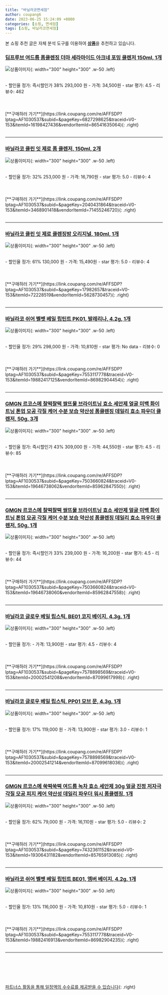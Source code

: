 ```yaml
---
title: "바닐라코면세점"
author: coupang6
date: 2023-06-25 15:24:09 +0800
categories: [쇼핑, 면세점]
tags: [쇼핑, 바닐라코면세점]
---
```


본 쇼핑 추천 글은 자체 분석 도구를 이용하여 [**상품**](https://link.coupang.com/a/bao1ui)을 추천하고 있습니다.

### [딥프루브 여드름 폼클렌징 더마 세라마이드 아크네 포밍 클렌저 150ml, 1개](https://link.coupang.com/re/AFFSDP?lptag=AF1030537&subid=&pageKey=6827298625&traceid=V0-153&itemId=16198427436&vendorItemId=86541635064)

![상품이미지](https://thumbnail9.coupangcdn.com/thumbnails/remote/230x230ex/image/vendor_inventory/4d02/5c8237683e943f16b77a4fdd65fc373d8764414dae5ccac73352793c7c99.png){: width="300" height="300" .w-50 .left}


<br>
- 할인율 정가: 즉시할인가 38%  293,000   원
- 가격: 34,500원
- star 평가: 4.5
- 리뷰수: 462
<br>
<br>
<br>
<br>
[**구매하러 가기**](https://link.coupang.com/re/AFFSDP?lptag=AF1030537&subid=&pageKey=6827298625&traceid=V0-153&itemId=16198427436&vendorItemId=86541635064){: .right}
<br>
<br>

---

### [바닐라코 클린 잇 제로 폼 클렌저, 150ml, 2개](https://link.coupang.com/re/AFFSDP?lptag=AF1030537&subid=&pageKey=2040431864&traceid=V0-153&itemId=3468901418&vendorItemId=71455246720)

![상품이미지](https://thumbnail7.coupangcdn.com/thumbnails/remote/230x230ex/image/retail/images/4349508693550307-45f3a668-4aba-4e23-83ae-5bbaeb3539c6.jpg){: width="300" height="300" .w-50 .left}


<br>
- 할인율 정가: 32%  253,000   원
- 가격: 16,790원
- star 평가: 5.0
- 리뷰수: 4
<br>
<br>
<br>
<br>
[**구매하러 가기**](https://link.coupang.com/re/AFFSDP?lptag=AF1030537&subid=&pageKey=2040431864&traceid=V0-153&itemId=3468901418&vendorItemId=71455246720){: .right}
<br>
<br>

---

### [바닐라코 클린 잇 제로 클렌징밤 오리지널, 180ml, 1개](https://link.coupang.com/re/AFFSDP?lptag=AF1030537&subid=&pageKey=17982657&traceid=V0-153&itemId=72228519&vendorItemId=5628730457)

![상품이미지](https://thumbnail10.coupangcdn.com/thumbnails/remote/230x230ex/image/retail/images/4583306567003864-10675ed7-82c3-4179-9a37-ef18b1f05891.jpg){: width="300" height="300" .w-50 .left}


<br>
- 할인율 정가: 61%  130,000   원
- 가격: 15,490원
- star 평가: 5.0
- 리뷰수: 4
<br>
<br>
<br>
<br>
[**구매하러 가기**](https://link.coupang.com/re/AFFSDP?lptag=AF1030537&subid=&pageKey=17982657&traceid=V0-153&itemId=72228519&vendorItemId=5628730457){: .right}
<br>
<br>

---

### [바닐라코 쉬어 벨벳 베일 립틴트 PK01, 발레리나, 4.2g, 1개](https://link.coupang.com/re/AFFSDP?lptag=AF1030537&subid=&pageKey=7553117778&traceid=V0-153&itemId=19882417125&vendorItemId=86982904454)

![상품이미지](https://thumbnail9.coupangcdn.com/thumbnails/remote/230x230ex/image/retail/images/1685545605558367-eccd054c-c4c3-4736-b1f0-73bd33433ab2.png){: width="300" height="300" .w-50 .left}


<br>
- 할인율 정가: 29%  298,000   원
- 가격: 10,810원
- star 평가: No data
- 리뷰수: 0
<br>
<br>
<br>
<br>
[**구매하러 가기**](https://link.coupang.com/re/AFFSDP?lptag=AF1030537&subid=&pageKey=7553117778&traceid=V0-153&itemId=19882417125&vendorItemId=86982904454){: .right}
<br>
<br>

---

### [GMGN 르코스메 찰떡찰떡 쌀뜨물 브라이트닝 효소 세안제 얼굴 미백 화이트닝 톤업 모공 각질 케어 수분 보습 약산성 폼클렌징 데일리 효소 파우더 클렌저, 50g, 3개](https://link.coupang.com/re/AFFSDP?lptag=AF1030537&subid=&pageKey=7503660824&traceid=V0-153&itemId=19646738062&vendorItemId=85962847550)

![상품이미지](https://thumbnail6.coupangcdn.com/thumbnails/remote/230x230ex/image/vendor_inventory/9fee/fa1f9c0fa84ef5eb170dd32682e0d7765bd8a0bcdfa9ed251cccc57cde63.jpg){: width="300" height="300" .w-50 .left}


<br>
- 할인율 정가: 즉시할인가 43%  309,000   원
- 가격: 44,550원
- star 평가: 4.5
- 리뷰수: 85
<br>
<br>
<br>
<br>
[**구매하러 가기**](https://link.coupang.com/re/AFFSDP?lptag=AF1030537&subid=&pageKey=7503660824&traceid=V0-153&itemId=19646738062&vendorItemId=85962847550){: .right}
<br>
<br>

---

### [GMGN 르코스메 찰떡찰떡 쌀뜨물 브라이트닝 효소 세안제 얼굴 미백 화이트닝 톤업 모공 각질 케어 수분 보습 약산성 폼클렌징 데일리 효소 파우더 클렌저, 50g, 1개](https://link.coupang.com/re/AFFSDP?lptag=AF1030537&subid=&pageKey=7503660824&traceid=V0-153&itemId=19646738060&vendorItemId=85962847558)

![상품이미지](https://thumbnail9.coupangcdn.com/thumbnails/remote/230x230ex/image/vendor_inventory/6e25/22fc66a163047e708029234f38f545abdbb5ec10b855fa2a63c6aa8875ad.jpg){: width="300" height="300" .w-50 .left}


<br>
- 할인율 정가: 즉시할인가 33%  239,000   원
- 가격: 16,200원
- star 평가: 4.5
- 리뷰수: 44
<br>
<br>
<br>
<br>
[**구매하러 가기**](https://link.coupang.com/re/AFFSDP?lptag=AF1030537&subid=&pageKey=7503660824&traceid=V0-153&itemId=19646738060&vendorItemId=85962847558){: .right}
<br>
<br>

---

### [바닐라코 글로우 베일 립스틱, BE01 코지 베이지, 4.3g, 1개](https://link.coupang.com/re/AFFSDP?lptag=AF1030537&subid=&pageKey=7578898569&traceid=V0-153&itemId=20002541208&vendorItemId=87099617998)

![상품이미지](https://thumbnail10.coupangcdn.com/thumbnails/remote/230x230ex/image/retail/images/2023/09/06/15/9/9c688d5a-b977-4566-8ddc-27afcc2bfca7.jpg){: width="300" height="300" .w-50 .left}


<br>
- 할인율 정가: 
- 가격: 13,900원
- star 평가: 4.5
- 리뷰수: 4
<br>
<br>
<br>
<br>
[**구매하러 가기**](https://link.coupang.com/re/AFFSDP?lptag=AF1030537&subid=&pageKey=7578898569&traceid=V0-153&itemId=20002541208&vendorItemId=87099617998){: .right}
<br>
<br>

---

### [바닐라코 글로우 베일 립스틱, PP01 모브 문, 4.3g, 1개](https://link.coupang.com/re/AFFSDP?lptag=AF1030537&subid=&pageKey=7578898569&traceid=V0-153&itemId=20002541214&vendorItemId=87099618036)

![상품이미지](https://thumbnail7.coupangcdn.com/thumbnails/remote/230x230ex/image/retail/images/2023/09/06/15/3/c3545054-9358-4058-a98e-7f18ef003a71.jpg){: width="300" height="300" .w-50 .left}


<br>
- 할인율 정가: 17%  119,000   원
- 가격: 13,900원
- star 평가: 3.0
- 리뷰수: 1
<br>
<br>
<br>
<br>
[**구매하러 가기**](https://link.coupang.com/re/AFFSDP?lptag=AF1030537&subid=&pageKey=7578898569&traceid=V0-153&itemId=20002541214&vendorItemId=87099618036){: .right}
<br>
<br>

---

### [GMGN 르코스메 쑥떡쑥떡 여드름 녹차 효소 세안제 30g 얼굴 진정 저자극 각질 모공 피지 케어 약산성 데일리 파우더 워시 폼클렌징, 1개](https://link.coupang.com/re/AFFSDP?lptag=AF1030537&subid=&pageKey=7432361152&traceid=V0-153&itemId=19306431182&vendorItemId=85765913085)

![상품이미지](https://thumbnail10.coupangcdn.com/thumbnails/remote/230x230ex/image/vendor_inventory/7587/e6415850ce2f1bdb85dcc976b1157fa92a051e40286bf2dcbef635a52045.jpeg){: width="300" height="300" .w-50 .left}


<br>
- 할인율 정가: 62%  79,000   원
- 가격: 16,110원
- star 평가: 5.0
- 리뷰수: 2
<br>
<br>
<br>
<br>
[**구매하러 가기**](https://link.coupang.com/re/AFFSDP?lptag=AF1030537&subid=&pageKey=7432361152&traceid=V0-153&itemId=19306431182&vendorItemId=85765913085){: .right}
<br>
<br>

---

### [바닐라코 쉬어 벨벳 베일 립틴트 BE01, 엠버 베이지, 4.2g, 1개](https://link.coupang.com/re/AFFSDP?lptag=AF1030537&subid=&pageKey=7553117778&traceid=V0-153&itemId=19882416913&vendorItemId=86982904235)

![상품이미지](https://thumbnail6.coupangcdn.com/thumbnails/remote/230x230ex/image/retail/images/2023/08/24/18/8/5678f628-598a-48d2-bc05-59ca34d61141.jpg){: width="300" height="300" .w-50 .left}


<br>
- 할인율 정가: 13%  116,000   원
- 가격: 10,810원
- star 평가: 5.0
- 리뷰수: 1
<br>
<br>
<br>
<br>
[**구매하러 가기**](https://link.coupang.com/re/AFFSDP?lptag=AF1030537&subid=&pageKey=7553117778&traceid=V0-153&itemId=19882416913&vendorItemId=86982904235){: .right}
<br>
<br>

---
<br><br><br><br><br> [파트너스 활동을 통해 일정액의 수수료를 제공받을 수 있습니다](https://link.coupang.com/a/bao1ui){: .right}